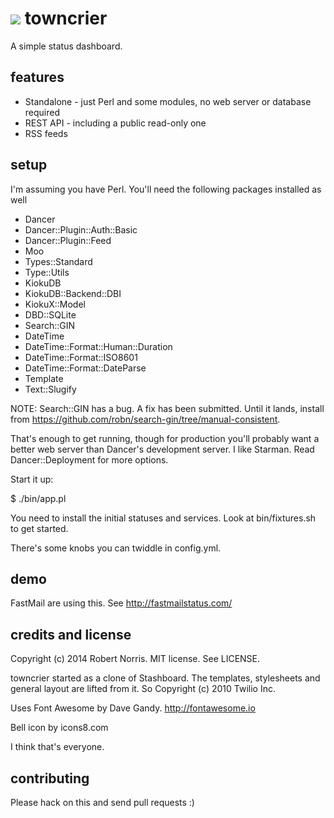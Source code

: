 # ![](https://raw.githubusercontent.com/robn/towncrier/master/public/images/bell/bell-48.png) towncrier

A simple status dashboard.

## features

- Standalone - just Perl and some modules, no web server or database required
- REST API - including a public read-only one
- RSS feeds

## setup

I'm assuming you have Perl. You'll need the following packages installed as well

- Dancer
- Dancer::Plugin::Auth::Basic
- Dancer::Plugin::Feed
- Moo
- Types::Standard
- Type::Utils
- KiokuDB
- KiokuDB::Backend::DBI
- KiokuX::Model
- DBD::SQLite
- Search::GIN
- DateTime
- DateTime::Format::Human::Duration
- DateTime::Format::ISO8601
- DateTime::Format::DateParse
- Template
- Text::Slugify

NOTE: Search::GIN has a bug. A fix has been submitted. Until it lands, install
from https://github.com/robn/search-gin/tree/manual-consistent.

That's enough to get running, though for production you'll probably want a
better web server than Dancer's development server. I like Starman. Read
Dancer::Deployment for more options.

Start it up:

  $ ./bin/app.pl

You need to install the initial statuses and services. Look at bin/fixtures.sh
to get started.

There's some knobs you can twiddle in config.yml.

## demo

FastMail are using this. See http://fastmailstatus.com/

## credits and license

Copyright (c) 2014 Robert Norris. MIT license. See LICENSE.

towncrier started as a clone of Stashboard. The templates, stylesheets and
general layout are lifted from it. So Copyright (c) 2010 Twilio Inc.

Uses Font Awesome by Dave Gandy. http://fontawesome.io

Bell icon by icons8.com

I think that's everyone.

## contributing

Please hack on this and send pull requests :)

